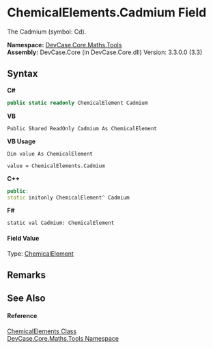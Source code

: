 # ChemicalElements.Cadmium Field
 

The Cadmium (symbol: Cd).

**Namespace:**&nbsp;<a href="N_DevCase_Core_Maths_Tools">DevCase.Core.Maths.Tools</a><br />**Assembly:**&nbsp;DevCase.Core (in DevCase.Core.dll) Version: 3.3.0.0 (3.3)

## Syntax

**C#**<br />
``` C#
public static readonly ChemicalElement Cadmium
```

**VB**<br />
``` VB
Public Shared ReadOnly Cadmium As ChemicalElement
```

**VB Usage**<br />
``` VB Usage
Dim value As ChemicalElement

value = ChemicalElements.Cadmium

```

**C++**<br />
``` C++
public:
static initonly ChemicalElement^ Cadmium
```

**F#**<br />
``` F#
static val Cadmium: ChemicalElement
```


#### Field Value
Type: <a href="T_DevCase_Core_Maths_ChemicalElement">ChemicalElement</a>

## Remarks


## See Also


#### Reference
<a href="T_DevCase_Core_Maths_Tools_ChemicalElements">ChemicalElements Class</a><br /><a href="N_DevCase_Core_Maths_Tools">DevCase.Core.Maths.Tools Namespace</a><br />